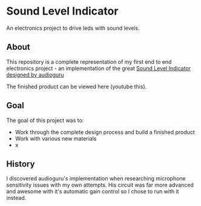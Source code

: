 Sound Level Indicator
=====================

An electronics project to drive leds with sound levels.


About
-----

This repository is a complete representation of my first end to end electronics project - an implementation of the great [Sound Level Indicator designed by audioguru](http://www.electronics-lab.com/projects/motor_light/002/index.html)

The finished product can be viewed here (youtube this).


Goal
----

The goal of this project was to: 

* Work through the complete design process and build a finished product
* Work with various new materials
* x


History
-------

I discovered audioguru's implementation when researching microphone sensitivity issues with my own attempts. His circuit was far more advanced and awesome with it's automatic gain control so I chose to run with it instead.
